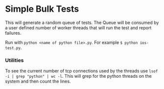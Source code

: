 # Simple Bulk Tests
This will generate a random queue of tests.  The Queue will be consumed by a user defined number of worker threads that will run the test and report failures.

Run with `python <name of python file>.py`.  For example `$ python ios-test.py`.

### Utilities
To see the current number of tcp connections used by the threads  use `lsof -i | grep "python" | wc -l`.  This will grep for the python threads on the system and then count the lines.
